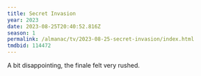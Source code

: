 ```yaml
---
title: Secret Invasion
year: 2023
date: 2023-08-25T20:40:52.816Z
season: 1
permalink: /almanac/tv/2023-08-25-secret-invasion/index.html
tmdbid: 114472
---
```


A bit disappointing, the finale felt very rushed.